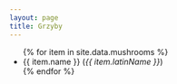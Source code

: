 ```yaml
---
layout: page
title: Grzyby
---
```


<ul>
{% for item in site.data.mushrooms %}
  <li style="{% if item.isPoisonous %}color: red {% endif %}">
    {{ item.name }} (<em>{{ item.latinName }}</em>)
  </li>
{% endfor %}
</ul>
